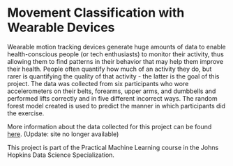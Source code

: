 # Movement Classification with Wearable Devices
Wearable motion tracking devices generate huge amounts of data to enable health-conscious people (or tech enthusiasts) to monitor their activity, thus allowing them to find patterns in their behavior that may help them improve their health. People often quantify how much of an activity they do, but rarer is quantifying the quality of that activity - the latter is the goal of this project. The data was collected from six participants who wore accelerometers on their belts, forearms, upper arms, and dumbbells and performed lifts correctly and in five different incorrect ways. The random forest model created is used to predict the manner in which participants did the exercise. 

More information about the data collected for this project can be found [here](http://groupware.les.inf.puc-rio.br/har). (Update: site no longer available)

This project is part of the Practical Machine Learning course in the Johns Hopkins Data Science Specialization.
